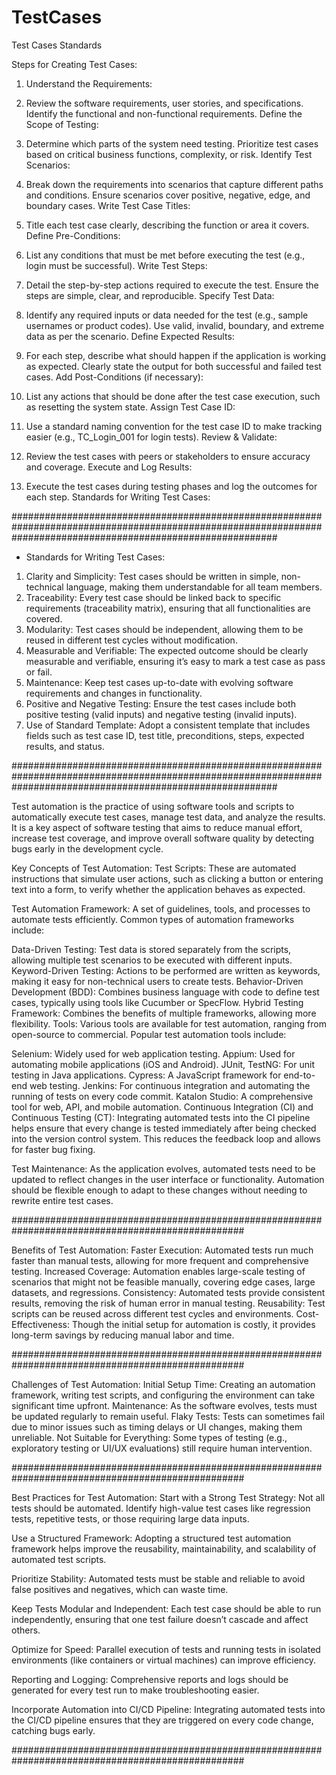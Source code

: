 # TestCases
Test Cases Standards

Steps for Creating Test Cases:
1. Understand the Requirements:

2. Review the software requirements, user stories, and specifications.
Identify the functional and non-functional requirements.
Define the Scope of Testing:

3. Determine which parts of the system need testing.
Prioritize test cases based on critical business functions, complexity, or risk.
Identify Test Scenarios:

4. Break down the requirements into scenarios that capture different paths and conditions.
Ensure scenarios cover positive, negative, edge, and boundary cases.
Write Test Case Titles:

5. Title each test case clearly, describing the function or area it covers.
Define Pre-Conditions:

6. List any conditions that must be met before executing the test (e.g., login must be successful).
Write Test Steps:

7. Detail the step-by-step actions required to execute the test.
Ensure the steps are simple, clear, and reproducible.
Specify Test Data:

8. Identify any required inputs or data needed for the test (e.g., sample usernames or product codes).
Use valid, invalid, boundary, and extreme data as per the scenario.
Define Expected Results:

9. For each step, describe what should happen if the application is working as expected.
Clearly state the output for both successful and failed test cases.
Add Post-Conditions (if necessary):

10. List any actions that should be done after the test case execution, such as resetting the system state.
Assign Test Case ID:

11. Use a standard naming convention for the test case ID to make tracking easier (e.g., TC_Login_001 for login tests).
Review & Validate:

12. Review the test cases with peers or stakeholders to ensure accuracy and coverage.
Execute and Log Results:

13. Execute the test cases during testing phases and log the outcomes for each step.
Standards for Writing Test Cases:

################################################################################################################################################################

- Standards for Writing Test Cases:
1. Clarity and Simplicity: Test cases should be written in simple, non-technical language, making them understandable for all team members.
2. Traceability: Every test case should be linked back to specific requirements (traceability matrix), ensuring that all functionalities are covered.
3. Modularity: Test cases should be independent, allowing them to be reused in different test cycles without modification.
4. Measurable and Verifiable: The expected outcome should be clearly measurable and verifiable, ensuring it’s easy to mark a test case as pass or fail.
5. Maintenance: Keep test cases up-to-date with evolving software requirements and changes in functionality.
6. Positive and Negative Testing: Ensure the test cases include both positive testing (valid inputs) and negative testing (invalid inputs).
7. Use of Standard Template: Adopt a consistent template that includes fields such as test case ID, test title, preconditions, steps, expected results, and status.


################################################################################################################################################################

Test automation is the practice of using software tools and scripts to automatically execute test cases, manage test data, and analyze the results. It is a key aspect of software testing that aims to reduce manual effort, increase test coverage, and improve overall software quality by detecting bugs early in the development cycle.

Key Concepts of Test Automation:
Test Scripts: These are automated instructions that simulate user actions, such as clicking a button or entering text into a form, to verify whether the application behaves as expected.

Test Automation Framework: A set of guidelines, tools, and processes to automate tests efficiently. Common types of automation frameworks include:

Data-Driven Testing: Test data is stored separately from the scripts, allowing multiple test scenarios to be executed with different inputs.
Keyword-Driven Testing: Actions to be performed are written as keywords, making it easy for non-technical users to create tests.
Behavior-Driven Development (BDD): Combines business language with code to define test cases, typically using tools like Cucumber or SpecFlow.
Hybrid Testing Framework: Combines the benefits of multiple frameworks, allowing more flexibility.
Tools: Various tools are available for test automation, ranging from open-source to commercial. Popular test automation tools include:

Selenium: Widely used for web application testing.
Appium: Used for automating mobile applications (iOS and Android).
JUnit, TestNG: For unit testing in Java applications.
Cypress: A JavaScript framework for end-to-end web testing.
Jenkins: For continuous integration and automating the running of tests on every code commit.
Katalon Studio: A comprehensive tool for web, API, and mobile automation.
Continuous Integration (CI) and Continuous Testing (CT): Integrating automated tests into the CI pipeline helps ensure that every change is tested immediately after being checked into the version control system. This reduces the feedback loop and allows for faster bug fixing.

Test Maintenance: As the application evolves, automated tests need to be updated to reflect changes in the user interface or functionality. Automation should be flexible enough to adapt to these changes without needing to rewrite entire test cases.

##################################################################################################

Benefits of Test Automation:
Faster Execution: Automated tests run much faster than manual tests, allowing for more frequent and comprehensive testing.
Increased Coverage: Automation enables large-scale testing of scenarios that might not be feasible manually, covering edge cases, large datasets, and regressions.
Consistency: Automated tests provide consistent results, removing the risk of human error in manual testing.
Reusability: Test scripts can be reused across different test cycles and environments.
Cost-Effectiveness: Though the initial setup for automation is costly, it provides long-term savings by reducing manual labor and time.

##################################################################################################

Challenges of Test Automation:
Initial Setup Time: Creating an automation framework, writing test scripts, and configuring the environment can take significant time upfront.
Maintenance: As the software evolves, tests must be updated regularly to remain useful.
Flaky Tests: Tests can sometimes fail due to minor issues such as timing delays or UI changes, making them unreliable.
Not Suitable for Everything: Some types of testing (e.g., exploratory testing or UI/UX evaluations) still require human intervention.

##################################################################################################

Best Practices for Test Automation:
Start with a Strong Test Strategy: Not all tests should be automated. Identify high-value test cases like regression tests, repetitive tests, or those requiring large data inputs.

Use a Structured Framework: Adopting a structured test automation framework helps improve the reusability, maintainability, and scalability of automated test scripts.

Prioritize Stability: Automated tests must be stable and reliable to avoid false positives and negatives, which can waste time.

Keep Tests Modular and Independent: Each test case should be able to run independently, ensuring that one test failure doesn’t cascade and affect others.

Optimize for Speed: Parallel execution of tests and running tests in isolated environments (like containers or virtual machines) can improve efficiency.

Reporting and Logging: Comprehensive reports and logs should be generated for every test run to make troubleshooting easier.

Incorporate Automation into CI/CD Pipeline: Integrating automated tests into the CI/CD pipeline ensures that they are triggered on every code change, catching bugs early.

##################################################################################################
